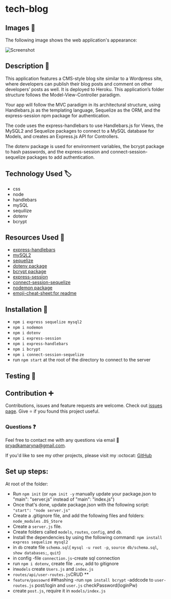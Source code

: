 # tech-blog

## Images :camera_flash:

The following image shows the web application's appearance:

![Screenshot](config/Screenshot1.png)

## Description :page_with_curl:

This application features a CMS-style blog site similar to a Wordpress site, where developers can publish their blog posts and comment on other developers’ posts as well. It is deployed to Heroku. This application’s folder structure follows the Model-View-Controller paradigm.

Your app will follow the MVC paradigm in its architectural structure, using Handlebars.js as the templating language, Sequelize as the ORM, and the express-session npm package for authentication.

 The code uses the express-handlebars to use Handlebars.js for Views, the MySQL2 and Sequelize packages to connect to a MySQL database for Models, and creates an Express.js API for Controllers.

The dotenv package is used for environment variables, the bcrypt package to hash passwords, and the express-session and connect-session-sequelize packages to add authentication.

## Technology Used :label: 

* css
* node
* handlebars
* mySQL
* sequilize
* dotenv
* bcrypt

## Resources Used :wrench: 

* [express-handlebars](https://www.npmjs.com/package/express-handlebars)
* [mySQL2](https://www.npmjs.com/package/mysql2)
* [sequelize](https://www.npmjs.com/package/sequelize) 
* [dotenv package](https://www.npmjs.com/package/dotenv)
* [bcrypt package](https://www.npmjs.com/package/bcrypt)
* [express-session](https://www.npmjs.com/package/express-session)
* [connect-session-sequelize](https://www.npmjs.com/package/connect-session-sequelize)
* [nodemon package](https://www.npmjs.com/package/nodemon)
* [emoji-cheat-sheet:for readme](https://github.com/ikatyang/emoji-cheat-sheet)

## Installation :electric_plug:

* `npm i express sequelize mysql2`
* `npm i nodemon`
* `npm i dotenv`
* `npm i express-session`
* `npm i express-handlebars`
* `npm i bcrypt`
* `npm i connect-session-sequelize`
* run `npm start` at the root of the directory to connect to the server

## Testing :repeat_one:


## Contribution :heavy_plus_sign: 

Contributions, issues and feature requests are welcome. 
Check out [issues page](https://github.com/MarynaPR/tech-blog/issues). 
Give :star: if you found this project useful. 

### Questions :question: 
Feel free to contact me with any questions via email :e-mail: pryadkamaryna@gmail.com. 
  
If you'd like to see my other projects, please visit my :octocat: 
[GitHub](https://github.com/MarynaPR?tab=repositories)


## Set up steps:

At root of the folder:
* Run `npm init` (or `npm init -y`  manually update your package.json to "main": "server.js" instead of "main": "index.js")
* Once that's done, update package.json with the following script:
`"start": "node server.js"`
* Create a .gitignore file, and add the following files and folders:
`node_modules`
`.DS_Store`
* Create a `server.js` file.
* Create folders called `models`, `routes`, `config`, and `db`.
* Install the dependencies by using the following command:
`npm install express sequelize mysql2`
* in `db` create file `schema.sql`( `mysql -u root -p`, `source db/schema.sql`, `show databases;`, `quit`)
* in config -file `connection.js`-create sql connection
* run `npm i dotenv`, create file `.env`, add to gitignore
* in`models` create `Users.js` and `index.js`
* `routes/api/user-routes.js`CRUD
** 
* `feature/passowrd` ##hashing -run `npm install bcrypt` -addcode to `user-routes.js` post/login and `user.js` checkPassword(loginPw)
* create `post.js`, require it in `models/index.js`